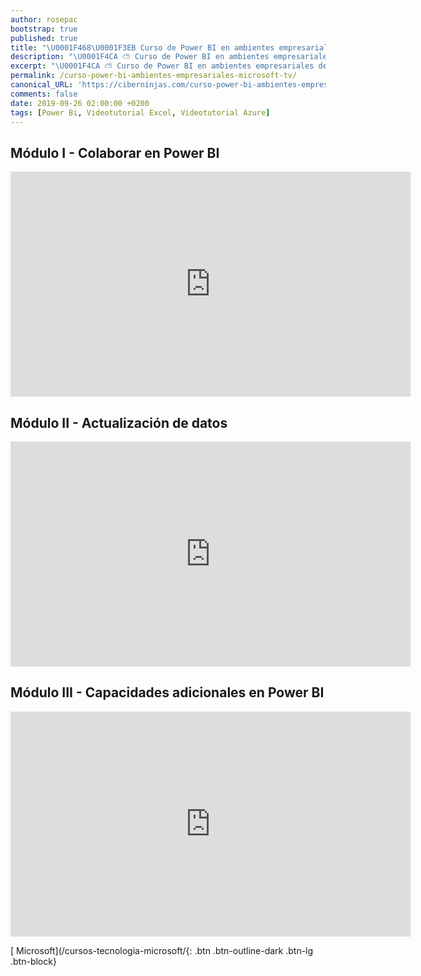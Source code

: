 ```yaml
---
author: rosepac
bootstrap: true
published: true
title: "\U0001F468‍\U0001F3EB Curso de Power BI en ambientes empresariales de Microsoft TV"
description: "\U0001F4CA ⛅ Curso de Power BI en ambientes empresariales de Microsoft TV"
excerpt: "\U0001F4CA ⛅ Curso de Power BI en ambientes empresariales de Microsoft TV"
permalink: /curso-power-bi-ambientes-empresariales-microsoft-tv/
canonical_URL: 'https://ciberninjas.com/curso-power-bi-ambientes-empresariales-microsoft-tv/'
comments: false
date: 2019-09-26 02:00:00 +0200
tags: [Power Bi, Videotutorial Excel, Videotutorial Azure]
---
```


## Módulo I - Colaborar en Power BI

<iframe src="https://channel9.msdn.com/Shows/Power-BI-en-ambientes-empresariales/Mdulo-I-Colaborar-en-Power-BI/player?format=html5" width="640" height="360" allowfullscreen="" frameborder="0" title="Módulo I - Colaborar en Power BI - Microsoft Channel 9 Video"></iframe>

## Módulo II - Actualización de datos

<iframe src="https://channel9.msdn.com/Shows/Power-BI-en-ambientes-empresariales/Mdulo-II-Actualizacin-de-datos/player?format=html5" width="640" height="360" allowfullscreen="" frameborder="0" title="Módulo II - Actualización de datos - Microsoft Channel 9 Video"></iframe>

## Módulo III - Capacidades adicionales en Power BI

<iframe src="https://channel9.msdn.com/Shows/Power-BI-en-ambientes-empresariales/Mdulo-III-Capacidades-adicionales-en-Power-BI/player?format=html5" width="640" height="360" allowfullscreen="" frameborder="0" title="Módulo III - Capacidades adicionales en Power BI - Microsoft Channel 9 Video"></iframe>

[<i class="fab fa-windows"></i> Microsoft](/cursos-tecnologia-microsoft/{: .btn .btn-outline-dark .btn-lg .btn-block}
